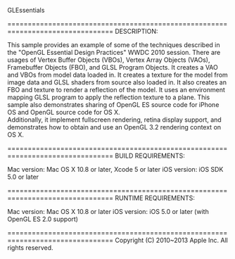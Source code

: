 GLEssentials

================================================================================
DESCRIPTION:

This sample provides an example of some of the techniques described in the 
"OpenGL Essential Design Practices" WWDC 2010 session.  There are usages of 
Vertex Buffer Objects (VBOs), Vertex Array Objects (VAOs),  Framebuffer Objects 
(FBO), and GLSL Program Objects.  It creates a VAO and VBOs from model data 
loaded in.  It creates a texture for the model from image data and GLSL shaders 
from source also loaded in.   It also creates an FBO and texture to render a 
reflection of the model.  It uses an environment mapping GLSL program to apply 
the reflection texture to a plane.  This sample also demonstrates sharing of 
OpenGL ES source code for iPhone OS and OpenGL source code for OS X.  
Additionally, it implement fullscreen rendering, retina display support, and
demonstrates how to obtain and use an OpenGL 3.2 rendering context on OS X.

================================================================================
BUILD REQUIREMENTS:

Mac version: Mac OS X 10.8 or later, Xcode 5 or later
iOS version: iOS SDK 5.0 or later

================================================================================
RUNTIME REQUIREMENTS:

Mac version: Mac OS X 10.8 or later
iOS version: iOS 5.0 or later (with OpenGL ES 2.0 support) 

================================================================================
Copyright (C) 2010~2013 Apple Inc. All rights reserved.
